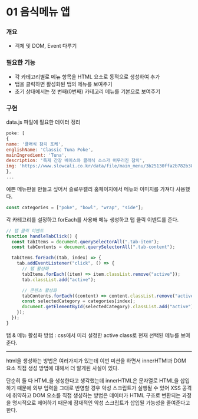 # 01 음식메뉴 앱

### 개요

- 객체 및 DOM, Event 다루기

### 필요한 기능

- 각 카테고리별로 메뉴 항목을 HTML 요소로 동적으로 생성하여 추가
- 탭을 클릭하면 활성화된 탭의 메뉴를 보여주기
- 초기 상태에서는 첫 번째(0번째) 카테고리 메뉴를 기본으로 보여주기

### 구현

data.js 파일에 필요한 데이터 정리

```javascript
poke: [
{
name: '클래식 참치 포케',
englishName: 'Classic Tuna Poke',
mainIngredient: 'Tuna',
description: '특제 간장 베이스와 클래식 소스가 어우러진 참치',
img: 'https://www.slowcali.co.kr/data/file/main_menu/3b25130ffa2b782b388a0db95e8c1b6f_ofB4aSuQ_855bd95ad4a7a0acd9c9e0d2ca708eab2b96d5cf.png',
},
...
```

예쁜 메뉴판을 만들고 싶어서 슬로우캘리 홈페이지에서 메뉴와 이미지를 가져다 사용했다.

```javascript
const categories = ["poke", "bowl", "wrap", "side"];
```

각 카테고리를 설정하고 forEach를 사용해 메뉴 생성하고 탭 클릭 이벤트를 준다.

```javascript
// 탭 클릭 이벤트
function handleTabClick() {
  const tabItems = document.querySelectorAll(".tab-item");
  const tabContents = document.querySelectorAll(".tab-content");

  tabItems.forEach((tab, index) => {
    tab.addEventListener("click", () => {
      // 탭 활성화
      tabItems.forEach((item) => item.classList.remove("active"));
      tab.classList.add("active");

      // 콘텐츠 활성화
      tabContents.forEach((content) => content.classList.remove("active"));
      const selectedCategory = categories[index];
      document.getElementById(selectedCategory).classList.add("active");
    });
  });
}
```

탭 & 메뉴 활성화 방법 : css에서 미리 설정한 active class로 현재 선택된 메뉴를 보여준다.

<hr>

html을 생성하는 방법은 여러가지가 있는데 이번 미션을 하면서 innerHTMl과 DOM 요소 직접 생성 방법에 대해서 더 알게된 사실이 있다.

단순히 둘 다 HTML을 생성한다고 생각했는데 innerHTML은 문자열로 HTML을 삽입하기 때문에 외부 입력을 그대로 반영할 경우 악성 스크립트가 실행될 수 있어 XSS 공격에 취약하고 DOM 요소를 직접 생성하는 방법은 데이터가 HTML 구조로 변환되는 과정을 명시적으로 제어하기 때문에 잠재적인 악성 스크립트가 삽입될 가능성을 줄여준다고 한다.
